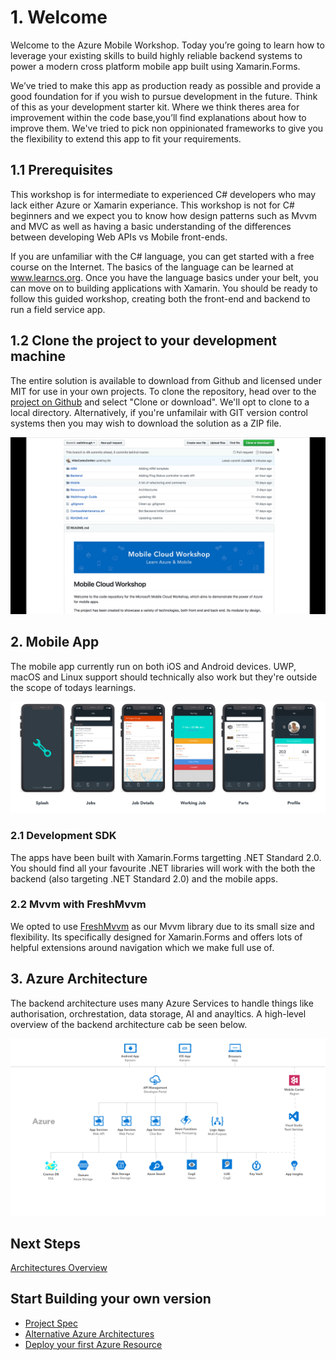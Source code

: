 # 1. Welcome  
Welcome to the Azure Mobile Workshop. Today you’re going to learn how to leverage your existing skills to build highly reliable backend systems to power a modern cross platform mobile app built using Xamarin.Forms. 

We’ve tried to make this app as production ready as possible and provide a good foundation for if you wish to pursue development in the future. Think of this as your development starter kit. Where we think theres area for improvement within the code base,you’ll find explanations about how to improve them. We've tried to pick non oppinionated frameworks to give you the flexibility to extend this app to fit your requirements. 

## 1.1 Prerequisites
This workshop is for intermediate to experienced C# developers who may lack either Azure or Xamarin experiance. This workshop is not for C# beginners and we expect you to know how design patterns such as Mvvm and MVC as well as having a basic understanding of the differences between developing Web APIs vs Mobile front-ends. 

If you are unfamiliar with the C# language, you can get started with a free course on the Internet. The basics of the language can be learned at www.learncs.org. Once you have the language basics under your belt, you can move on to building applications with Xamarin. You should be ready to follow this guided workshop, creating both the front-end and backend to run a field service app. 


## 1.2  Clone the project to your development machine
The entire solution is available to download from Github and licensed under MIT for use in your own projects. To clone the repository, head over to the [project on Github](https://github.com/MikeCodesDotNet/Mobile-Cloud-Workshop) and select "Clone or download". We'll opt to clone to a local directory. Alternatively, if you're unfamilair with GIT version control systems then you may wish to download the solution as a ZIP file. 

![Cloning Solution from GitHub](Assets/CloneGITRepository.gif)


## 2. Mobile App
The mobile app currently run on both iOS and Android devices. UWP, macOS and Linux support should technically also work but they're outside the scope of todays learnings. 

![iPhone App Design](Assets/AppDesign.png)

### 2.1 Development SDK
The apps have been built with Xamarin.Forms targetting .NET Standard 2.0. You should find all your favourite .NET libraries will work with the both the backend (also targeting .NET Standard 2.0) and the mobile apps.  

### 2.2 Mvvm with FreshMvvm
We opted to use [FreshMvvm](https://github.com/rid00z/FreshMvvm) as our Mvvm library due to its small size and flexibility. Its specifically designed for Xamarin.Forms and offers lots of helpful extensions around navigation which we make full use of. 

## 3. Azure Architecture 
The backend architecture uses many Azure Services to handle things like authorisation, orchrestation, data storage, AI and anayltics. A high-level overview of the backend architecture cab be seen below. 

![Architecture Design](Assets/Architecture.png)

## Next Steps
[Architectures Overview](03WebAPI/README.md)

##  Start Building your own version
* [Project Spec](Project-Spec.md)
* [Alternative Azure Architectures]()
* [Deploy your first Azure Resource]()



